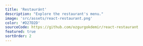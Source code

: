 ```yaml
---
title: 'Restauránt'
description: "Explore the restaurant's menu."
image: 'src/assets/react-restaurant.png'
color: '#D27D2D'
sourceCode: https://github.com/ozgurgokdemir/react-restaurant
featured: true
sortOrder: 2
---
```

